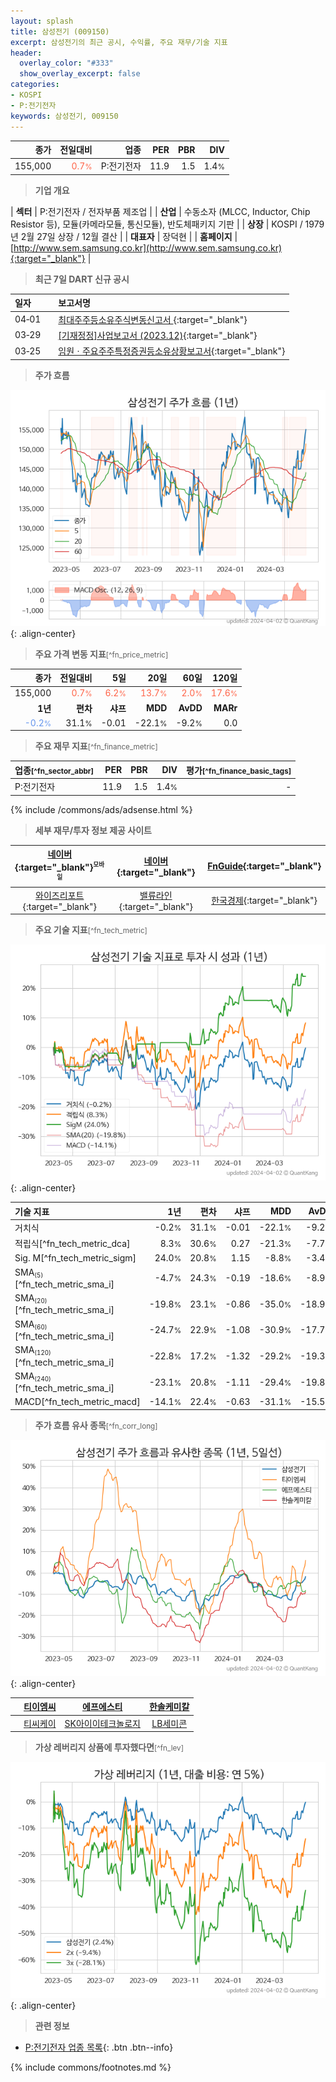 ```yaml
---
layout: splash
title: 삼성전기 (009150)
excerpt: 삼성전기의 최근 공시, 수익률, 주요 재무/기술 지표
header:
  overlay_color: "#333"
  show_overlay_excerpt: false
categories:
- KOSPI
- P:전기전자
keywords: 삼성전기, 009150
---
```


| **종가** | **전일대비** | **업종** | **PER** | **PBR** | **DIV** |
| -------: | -----------: | -------: | ------: | ------: | ------: |
| 155,000 | <span style="color: tomato">0.7<small>%</small></span> | P:전기전자 | 11.9 | 1.5 | 1.4<small>%</small> |

<!-- more -->


> **기업 개요**<a id="company"></a>

| <span style="white-space:nowrap;">**섹터**</span> | P:전기전자 / 전자부품 제조업 |
| <span style="white-space:nowrap;">**산업**</span> | 수동소자 (MLCC, Inductor, Chip Resistor 등), 모듈(카메라모듈, 통신모듈), 반도체패키지 기판 |
| <span style="white-space:nowrap;">**상장**</span> | KOSPI / 1979년 2월 27일 상장 / 12월 결산 |
| <span style="white-space:nowrap;">**대표자**</span> | 장덕현 |
| <span style="white-space:nowrap;">**홈페이지**</span> | [http://www.sem.samsung.co.kr](http://www.sem.samsung.co.kr){:target="_blank"} |


> **최근 7일 DART 신규 공시**<a id="dart"></a>

| **일자** |      | **보고서명** |
| :------- | :--- | :----------- |
| 04&#x2011;01 | | [최대주주등소유주식변동신고서              ](https://dart.fss.or.kr/dsaf001/main.do?rcpNo=20240401800440){:target="_blank"} |
| 03&#x2011;29 | | [[기재정정]사업보고서 (2023.12)](https://dart.fss.or.kr/dsaf001/main.do?rcpNo=20240329002895){:target="_blank"} |
| 03&#x2011;25 | | [임원ㆍ주요주주특정증권등소유상황보고서](https://dart.fss.or.kr/dsaf001/main.do?rcpNo=20240325000473){:target="_blank"} |


> **주가 흐름**<a id="price"></a>

![009150](/stock/images/009150.png){: .align-center}


> **주요 가격 변동 지표**<small>[^fn_price_metric]</small>

| **종가** | **전일대비** | **5일** | **20일** | **60일** | **120일** |
| -------: | -----------: | ------: | -------: | -------: | --------: |
| 155,000 | <span style="color: tomato">0.7<small>%</small></span> | <span style="color: tomato">6.2<small>%</small></span> | <span style="color: tomato">13.7<small>%</small></span> | <span style="color: tomato">2.0<small>%</small></span> | <span style="color: tomato">17.6<small>%</small></span> |
| **1년** | **편차** | **샤프** | **MDD** | **AvDD** | **MARr** |
| <span style="color: cornflowerblue">-0.2<small>%</small></span> | 31.1<small>%</small> | -0.01 | -22.1<small>%</small> | -9.2<small>%</small> | 0.0 |


> **주요 재무 지표**<small>[^fn_finance_metric]</small>

| **업종**<small>[^fn_sector_abbr]</small> | **PER** | **PBR** | **DIV** | **평가**<small>[^fn_finance_basic_tags]</small> |
| :--------------------------------------- | ------: | ------: | ------: | ----------------------------------------------: |
| P:전기전자 | 11.9 | 1.5 | 1.4<small>%</small> | - |



{% include /commons/ads/adsense.html %}

> **세부 재무/투자 정보 제공 사이트**

| [네이버](https://m.stock.naver.com/domestic/stock/009150/finance/summary){:target="_blank"}<sup><small>모바일</small></sup> | [네이버](https://finance.naver.com/item/coinfo.naver?code=009150){:target="_blank"} | [FnGuide](https://comp.fnguide.com/SVO2/ASP/SVD_Invest.asp?gicode=A009150&MenuYn=Y){:target="_blank"} |
| :---: | :---: | :---: |
| [와이즈리포트](https://comp.wisereport.co.kr/company/c1040001.aspx?cmp_cd=009150){:target="_blank"} | [밸류라인](https://www.valueline.co.kr/finance/summary/009150){:target="_blank"} | [한국경제](https://markets.hankyung.com/stock/009150/financial-summary){:target="_blank"} |


> **주요 기술 지표**<small>[^fn_tech_metric]</small>


![009150](/stock/images/009150_tech.png){: .align-center}

| **기술 지표** | **1년** | **편차** | **샤프** | **MDD** | **AvDD** |
| :------------ | ------: | -----------: | -------: | ------: | -------: |
| 거치식 | -0.2<small>%</small> | 31.1<small>%</small> | -0.01 | -22.1<small>%</small> | -9.2<small>%</small> |
| 적립식[^fn_tech_metric_dca] | 8.3<small>%</small> | 30.6<small>%</small> | 0.27 | -21.3<small>%</small> | -7.7<small>%</small> |
| Sig. M[^fn_tech_metric_sigm] | 24.0<small>%</small> | 20.8<small>%</small> | 1.15 | -8.8<small>%</small> | -3.4<small>%</small> |
| SMA<small><sub>(5)</sub></small>[^fn_tech_metric_sma_i] | -4.7<small>%</small> | 24.3<small>%</small> | -0.19 | -18.6<small>%</small> | -8.9<small>%</small> |
| SMA<small><sub>(20)</sub></small>[^fn_tech_metric_sma_i] | -19.8<small>%</small> | 23.1<small>%</small> | -0.86 | -35.0<small>%</small> | -18.9<small>%</small> |
| SMA<small><sub>(60)</sub></small>[^fn_tech_metric_sma_i] | -24.7<small>%</small> | 22.9<small>%</small> | -1.08 | -30.9<small>%</small> | -17.7<small>%</small> |
| SMA<small><sub>(120)</sub></small>[^fn_tech_metric_sma_i] | -22.8<small>%</small> | 17.2<small>%</small> | -1.32 | -29.2<small>%</small> | -19.3<small>%</small> |
| SMA<small><sub>(240)</sub></small>[^fn_tech_metric_sma_i] | -23.1<small>%</small> | 20.8<small>%</small> | -1.11 | -29.4<small>%</small> | -19.8<small>%</small> |
| MACD[^fn_tech_metric_macd] | -14.1<small>%</small> | 22.4<small>%</small> | -0.63 | -31.1<small>%</small> | -15.5<small>%</small> |


> **주가 흐름 유사 종목**<a id="corr"></a><small>[^fn_corr_long]</small>

![009150](/stock/images/009150_corr.png){: .align-center}

|       | [티이엠씨](/425040/) | [에프에스티](/036810/) | [한솔케미칼](/014680/) |
| :---: | :------------------------------------: | :------------------------------------: | :------------------------------------: |
|       | [티씨케이](/064760/) | [SK아이이테크놀로지](/361610/) | [LB세미콘](/061970/) |


> **가상 레버리지 상품에 투자했다면**<a id="2x"></a><small>[^fn_lev]</small>

![009150](/stock/images/009150_2x.png){: .align-center}


> **관련 정보**

- [P:전기전자 업종 목록](/stats/sector/kospi_업종_전기전자_종목/){: .btn .btn--info}

{% include commons/footnotes.md %}